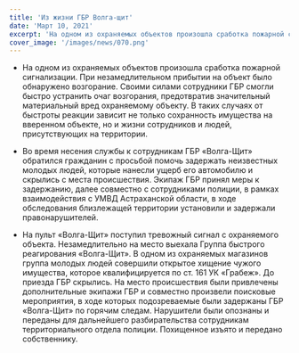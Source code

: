 ```yaml
---
title: 'Из жизни ГБР Волга-щит'
date: 'Март 10, 2021'
excerpt: 'На одном из охраняемых объектов произошла сработка пожарной сигнализации. При незамедлительном прибытии на объект было обнаружено возгорание. Своими силами сотрудники ГБР смогли быстро устранить очаг возгорания, предотвратив значительный материальный вред охраняемому объекту. В таких случаях от быстроты реакции зависит не только сохранность имущества на вверенном объекте, но и жизни сотрудников и людей, присутствующих на территории.'
cover_image: '/images/news/070.png'
---
```


-  На одном из охраняемых объектов произошла сработка пожарной сигнализации. При незамедлительном прибытии на объект было обнаружено возгорание. Своими силами сотрудники ГБР смогли быстро устранить очаг возгорания, предотвратив значительный материальный вред охраняемому объекту. В таких случаях от быстроты реакции зависит не только сохранность имущества на вверенном объекте, но и жизни сотрудников и людей, присутствующих на территории.

-  Во время несения службы к сотрудникам ГБР «Волга-Щит» обратился гражданин с просьбой помочь задержать неизвестных молодых людей, которые нанесли ущерб его автомобилю и скрылись с места происшествия. Экипаж ГБР принял меры к задержанию, далее совместно с сотрудниками полиции, в рамках взаимодействия с УМВД Астраханской области, в ходе обследования близлежащей территории установили и задержали правонарушителей.

-  На пульт «Волга-Щит» поступил тревожный сигнал с охраняемого объекта. Незамедлительно на место выехала Группа быстрого реагирования «Волга-Щит». В одном из охраняемых магазинов группа молодых людей совершили открытое хищение чужого имущества, которое квалифицируется по ст. 161 УК «Грабеж». До приезда ГБР скрылись. На место происшествия были привлечены дополнительные экипажи ГБР и совместно произвели поисковые мероприятия, в ходе которых подозреваемые были задержаны ГБР «Волга-Щит» по горячим следам. Нарушители были опознаны и переданы для дальнейшего разбирательства сотрудникам территориального отдела полиции. Похищенное изъято и передано собственнику.
